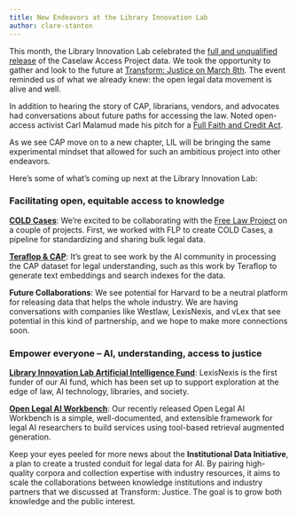 ```yaml
---
title: New Endeavors at the Library Innovation Lab
author: clare-stanton
---
```

This month, the Library Innovation Lab celebrated the [full and unqualified release](https://lil.law.harvard.edu/blog/2024/03/26/transitions-for-the-caselaw-access-project/) of the Caselaw Access Project data. We took the opportunity to gather and look to the future at [Transform: Justice on March 8th](http://lil.law.harvard.edu/about/cap-celebration). The event reminded us of what we already knew: the open legal data movement is alive and well. 

In addition to hearing the story of CAP, librarians, vendors, and advocates had conversations about future paths for accessing the law. Noted open-access activist Carl Malamud made his pitch for a [Full Faith and Credit Act](https://www.youtube.com/watch?v=JTIIfCp1Ufk). 

As we see CAP move on to a new chapter, LIL will be bringing the same experimental mindset that allowed for such an ambitious project into other endeavors. 

Here’s some of what’s coming up next at the Library Innovation Lab: 

### Facilitating open, equitable access to knowledge

**[COLD Cases](https://huggingface.co/datasets/harvard-lil/cold-cases)**: We’re excited to be collaborating with the [Free Law Project](http://www.free.law) on a couple of projects. First, we worked with FLP to create COLD Cases, a pipeline for standardizing and sharing bulk legal data. 

**[Teraflop & CAP](https://threadreaderapp.com/thread/1766157444936507837.html)**: It’s great to see work by the AI community in processing the CAP dataset for legal understanding, such as this work by Teraflop to generate text embeddings and search indexes for the data.

**Future Collaborations**: We see potential for Harvard to be a neutral platform for releasing data that helps the whole industry. We are having conversations with companies like Westlaw, LexisNexis, and vLex that see potential in this kind of partnership, and we hope to make more connections soon.
 
### Empower everyone – AI, understanding, access to justice

**[Library Innovation Lab Artificial Intelligence Fund](http://lil.law.harvard.edu/about/ai)**: LexisNexis is the first funder of our AI fund, which has been set up to support exploration at the edge of law, AI technology, libraries, and society.

**[Open Legal AI Workbench](https://lil.law.harvard.edu/blog/2024/03/08/announcing-the-open-legal-ai-workbench-olaw/)**: Our recently released Open Legal AI Workbench is a simple, well-documented, and extensible framework for legal AI researchers to build services using tool-based retrieval augmented generation. 

Keep your eyes peeled for more news about the **Institutional Data Initiative**, a plan to create a trusted conduit for legal data for AI. By pairing high-quality corpora and collection expertise with industry resources, it aims to scale the collaborations between knowledge institutions and industry partners that we discussed at Transform: Justice. The goal is to grow both knowledge and the public interest.
